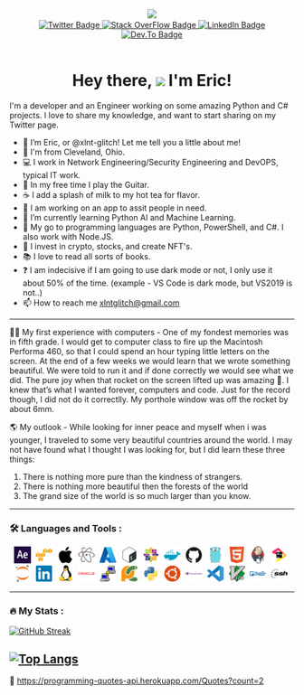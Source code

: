 <div id="header" align="center">
  <img src="https://media0.giphy.com/media/ko7twHhomhk8E/200w.webp?cid=ecf05e47rywule65oqluxe8yjtycog2ok7ctoga3hrqvz28e&rid=200w.webp&ct=g" width="200"/>
</div>
  
<div id="badges" align="center">
  <a href="https://twitter.com/xlnt_glitch">
    <img src="https://img.shields.io/badge/Twitter-blue?style=plastic&logo=twitter&logoColor=white" alt="Twitter Badge"/>
      </a>
  <a href="https://stackoverflow.com/users/14830756/eric-butchart">
    <img src="https://img.shields.io/badge/stack overflow-blue?style=plastic&logo=stackoverflow&logoColor=white" alt="Stack OverFlow Badge"/>
  </a>  
  <a href="">
    <img src="https://img.shields.io/badge/LinkedIn-blue?style=plastic&logo=linkedin&logoColor=white" alt="LinkedIn Badge"/>
  </a>  
  <a href="https://dev.to/xlntglitch">
    <img src="https://img.shields.io/badge/dev.to-blue?style=plastic&logo=devto&logoColor=white" alt="Dev.To Badge"/>
  </a>  
  </div> 
  <div id="views" align="center">
  <img src="https://komarev.com/ghpvc/?username=xlnt-glitch&style=plastic&color=blue" alt=""/>
  </div>
<h1 style="text-align: center;">Hey there, <img src="https://media.giphy.com/media/hvRJCLFzcasrR4ia7z/giphy.gif" width="30px" /> I'm Eric!</h1>


I'm a developer and an Engineer working on some amazing Python and C# projects. I love to share my knowledge, and want to start sharing on my Twitter page.

- 👋 I’m Eric, or @xlnt-glitch! Let me tell you a little about me!
- 📍 I'm from Cleveland, Ohio.
- 💻 I work in Network Engineering/Security Engineering and DevOPS, typical IT work.
- 🎸 In my free time I play the Guitar.
- ☕️ I add a splash of milk to my hot tea for flavor. 
- 👀 I am working on an app to assit people in need.
- 🌱 I’m currently learning Python AI and Machine Learning.
- 💞️ My go to programming languages are Python, PowerShell, and C#. I also work with Node.JS. 
- 🔐 I invest in crypto, stocks, and create NFT's.
- 📚 I love to read all sorts of books.
- ❓ I am indecisive if I am going to use dark mode or not, I only use it about 50% of the time. (example - VS Code is dark mode, but VS2019 is not..)
- 📫 How to reach me xlntglitch@gmail.com
---
👨‍💻 My first experience with computers - One of my fondest memories was in fifth grade. I would get to computer class to fire up the Macintosh Performa 460, so that I could spend an hour typing little letters on the screen. At the end of a few weeks we would learn that we wrote something beautiful. We were told to run it and if done correctly we would see what we did. The pure joy when that rocket on the screen lifted up was amazing 🚀. I knew that’s what I wanted forever, computers and code. Just for the record though, I did not do it correctlly. My porthole window was off the rocket by about 6mm. 

🌎 My outlook - While looking for inner peace and myself when i was younger, I traveled to some very beautiful countries around the world. I may not have found what I thought I was looking for, but I did learn these three things: 
  1. There is nothing more pure than the kindness of strangers. 
  2. There is nothing more beautiful then the forests of the world 
  3. The grand size of the world is so much larger than you know.
---
### :hammer_and_wrench: Languages and Tools :
<div id="icons" align="center">
  <img src="https://github.com/devicons/devicon/blob/master/icons/aftereffects/aftereffects-plain.svg" title="AfterEffects" width="30" height="30"/>&nbsp;
  <img src="https://github.com/devicons/devicon/blob/master/icons/amazonwebservices/amazonwebservices-original.svg" title="AWS" width="30" height="30"/>&nbsp;   
  <img src="https://github.com/devicons/devicon/blob/master/icons/apple/apple-original.svg" title="Apple" width="30" height="30"/>&nbsp; 
  <img src="https://github.com/devicons/devicon/blob/master/icons/atom/atom-original.svg" title="Atom" width="30" height="30"/>&nbsp; 
  <img src="https://github.com/devicons/devicon/blob/master/icons/azure/azure-original.svg" title="Azure" width="30" height="30"/>&nbsp; 
  <img src="https://github.com/devicons/devicon/blob/master/icons/bash/bash-original.svg" title="Bash" width="30" height="30"/>&nbsp; 
  <img src="https://github.com/devicons/devicon/blob/master/icons/centos/centos-original.svg" title="CentOS" width="30" height="30"/>&nbsp; 
  <img src="https://github.com/devicons/devicon/blob/master/icons/docker/docker-plain.svg" title="Docker" width="30" height="30"/>&nbsp; 
  <img src="https://github.com/devicons/devicon/blob/master/icons/github/github-original.svg" title="GitHub" width="30" height="30"/>&nbsp; 
  <img src="https://github.com/devicons/devicon/blob/master/icons/go/go-original.svg" title="GO" width="30" height="30"/>&nbsp; 
  <img src="https://github.com/devicons/devicon/blob/master/icons/html5/html5-original.svg" title="HTML5" width="30" height="30"/>&nbsp; 
  <img src="https://github.com/devicons/devicon/blob/master/icons/jenkins/jenkins-original.svg" title="Jenkins" width="30" height="30"/>&nbsp; 
  <img src="https://github.com/devicons/devicon/blob/master/icons/jetbrains/jetbrains-original.svg" title="JetBrains" width="30" height="30"/>&nbsp; 
  <img src="https://github.com/devicons/devicon/blob/master/icons/jupyter/jupyter-original.svg" title="Jupyter" width="30" height="30"/>&nbsp; 
  <img src="https://github.com/devicons/devicon/blob/master/icons/linkedin/linkedin-original.svg" title="LinkedIn" width="30" height="30"/>&nbsp; 
  <img src="https://github.com/devicons/devicon/blob/master/icons/linux/linux-original.svg" title="Linux" width="30" height="30"/>&nbsp; 
  <img src="https://github.com/devicons/devicon/blob/master/icons/oracle/oracle-original.svg" title="Oracle" width="30" height="30"/>&nbsp; 
  <img src="https://github.com/devicons/devicon/blob/master/icons/putty/putty-original.svg" title="Putty" width="30" height="30"/>&nbsp; 
  <img src="https://github.com/devicons/devicon/blob/master/icons/pycharm/pycharm-original.svg" title="Pycharm" width="30" height="30"/>&nbsp; 
  <img src="https://github.com/devicons/devicon/blob/master/icons/python/python-original.svg" title="Python" width="30" height="30"/>&nbsp; 
  <img src="https://github.com/devicons/devicon/blob/master/icons/ubuntu/ubuntu-plain.svg" title="Ubuntu" width="30" height="30"/>&nbsp; 
  <img src="https://github.com/devicons/devicon/blob/master/icons/visualstudio/visualstudio-plain-wordmark.svg" title="VisualStudio" width="30" height="30"/>&nbsp;
  <img src="https://github.com/devicons/devicon/blob/master/icons/vscode/vscode-original.svg" title="VSCode" width="30" height="30"/>&nbsp;
  <img src="https://github.com/devicons/devicon/blob/master/icons/vim/vim-original.svg" title="Vim" width="30" height="30"/>&nbsp;
  <img src="https://github.com/devicons/devicon/blob/master/icons/trello/trello-plain-wordmark.svg" title="Trello" width="30" height="30"/>&nbsp;
  <img src="https://github.com/devicons/devicon/blob/master/icons/ssh/ssh-original-wordmark.svg" title="SSH" width="30" height="30"/>&nbsp;
  </div> 

---
### :fire: My Stats :

[![GitHub Streak](http://github-readme-streak-stats.herokuapp.com?user=xlnt-glitch&theme=tokyonight&hide_border=true&date_format=M%20j%5B%2C%20Y%5D)](https://git.io/streak-stats)

[![Top Langs](https://github-readme-stats.vercel.app/api/top-langs/?username=xlnt-glitch&layout=compact&theme=tokyonight)](https://github.com/anuraghazra/github-readme-stats)
---
:open_book:
https://programming-quotes-api.herokuapp.com/Quotes?count=2
<!---
xlnt-glitch/xlnt-glitch is a ✨ special ✨ repository because its `README.md` (this file) appears on your GitHub profile.
You can click the Preview link to take a look at your changes.
--->
